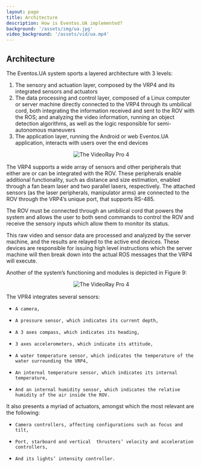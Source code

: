 ```yaml
---
layout: page
title: Architecture
description: How is Eventos.UA implemented?
background: '/assets/img/ua.jpg'
video_background: '/assets/vid/ua.mp4'
---
```

<!--
## Introduction
Remotely Operated Vehicles (ROVs) are underwater vehicles used across several sea- and ocean-related industries, for fish management, research purposes, dangerous maintenance operations and several other tasks.

<figure style="max-width:80%; text-align: center; margin: 0 auto 1rem;">
  <img src="{{"/assets/img/overview/rov.png" | prepend: relative_url | prepend: site.url }}" class="figure-img img-fluid" alt="The VideoRay Pro 4">
  <figcaption class="figure-caption">The VideoRay Pro 4. <em>&copy; Katemcgarry via Wikimedia Commons</em></figcaption>
</figure>

The VideoRay Pro 4 (VP4) is the world's most popular small underwater ROV. It incorporates the latest design and technology, making it stand out on the market as the most advanced, capable, and versatile small ROV.

With a maximum depth of 300m, the VP4 is controlled through an umbilical cord which directly connects it to a computer, which is used by the ROV to send data to the computer and to receive commands from it.

The VP4 is controlled through the VideoRay Cockpit software, developed by VideoRay, executable only on Windows - and unfortunately known to be liable to problems and bugs.

Finally, this software requires training, being complex and demanding elevated levels of prolonged concentration from its users to ensure the proper maneuvering of the VP4.


---

## Positioning
In this section, the main problems and the project’s locality are described.

### Problem Statement  

<table class="table table-striped">
  <tr>
    <th scope="row">The problem of</th>
    <td>operating a ROV or improving its functionality range</td>
  </tr>
  <tr>
    <th scope="row">affects</th>
    <td>all business and research institutions which require underwater monitoring or operations</td>
  </tr>
  <tr>
    <th scope="row">the impact of which is</th>
    <td>high labor costs, accidents’ susceptibility and error-proneness during operations</td>
  </tr>
  <tr>
    <th scope="row">a successful solution would be</th>
    <td>the reduction of effort and inconvenience associated with operating a ROV, leading to lower expenses, higher efficiency and the enabling of new functionalities’ creation.</td>
  </tr>
</table>

### Product Position Statement

<table class="table table-striped">
  <tr>
    <th scope="row">For</th>
    <td>owners of the VRP4</td>
  </tr>
  <tr>
    <th scope="row">Who</th>
    <td>want to control the VRP4 with either  less specialized or more productive workers and have higher effectiveness in its operation</td>
  </tr>
  <tr>
    <th scope="row">The Eventos.UA</th>
    <td> is a software solution</td>
  </tr>
  <tr>
    <th scope="row">That</th>
    <td>promotes a reduced workload and lower training requirements, offering several helper functionality and high accessibility to the ROV’s systems. </td>
  </tr>
  <tr>
    <th scope="row">Unlike</th>
    <td>VideoRay’s Cockpit software</td>
  </tr>
  <tr>
    <th scope="row">Our product</th>
    <td>will run on Linux, as well as Android, and will have several additional semi-autonomous features, such as object recognition  and smart maneuvering.</td>
  </tr>
</table>

---
-->

## Architecture

The Eventos.UA system sports a layered architecture with 3 levels:
1. The sensory and actuation layer, composed by the VRP4 and its integrated sensors and actuators
2. The data processing and control layer, composed of a Linux computer or server machine directly connected to the VRP4 through its umbilical cord, both integrating the information received and sent to the ROV with the ROS; and analyzing the video information, running an object detection algorithms, as well as the logic responsible for semi-autonomous maneuvers
3. The application layer, running the Android or web Eventos.UA application, interacts with users over the end devices

<figure style="max-width:80%; text-align: center; margin: 0 auto 1rem;">
  <img src="{{"/assets/img/architecture/detailed_layers.png" | prepend: relative_url | prepend: site.url }}" class="figure-img img-fluid" alt="The VideoRay Pro 4">
</figure>

The VRP4 supports a wide array of sensors and other peripherals that either are or can be integrated with the ROV. These peripherals enable additional functionality, such as distance and size estimation, enabled through a fan beam laser and two parallel lasers, respectively. The attached sensors (as the laser peripherals, manipulator arms) are connected to the ROV through the VRP4’s unique port, that supports RS-485.

The ROV must be connected through an umbilical cord that powers the system and allows the user to both send commands to control the ROV and receive the sensory inputs which allow them to monitor its status.

This raw video and sensor data are processed and analyzed by the server machine, and the results are relayed to the active end devices. These devices are responsible for issuing high level instructions which the server machine will then break down into the actual ROS messages that the VRP4 will execute.

Another of the system’s functioning and modules is depicted in Figure 9:

<figure style="max-width:80%; text-align: center; margin: 0 auto 1rem;">
  <img src="{{"/assets/img/architecture/architecture2.png" | prepend: relative_url | prepend: site.url }}" class="figure-img img-fluid" alt="The VideoRay Pro 4">
</figure>

The VPR4 integrates several sensors:
*     A camera,
*     A pressure sensor, which indicates its current depth,
*     A 3 axes compass, which indicates its heading,
*     3 axes accelerometers, which indicate its attitude,
*     A water temperature sensor, which indicates the temperature of the water surrounding the VRP4,
*     An internal temperature sensor, which indicates its internal temperature,
*     And an internal humidity sensor, which indicates the relative humidity of the air inside the ROV.


It also presents a myriad of actuators, amongst which the most relevant are the following:
*     Camera controllers, affecting configurations such as focus and tilt,
*     Port, starboard and vertical  thrusters’ velocity and acceleration controllers,
*     And its lights’ intensity controller.
